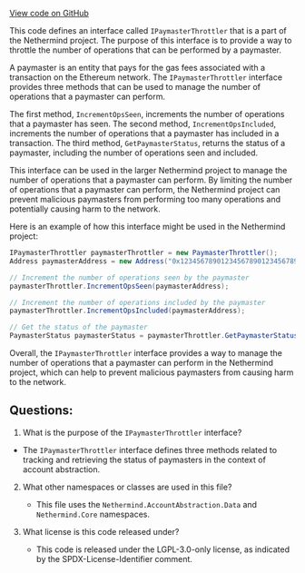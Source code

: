 [View code on GitHub](https://github.com/nethermindeth/nethermind/Nethermind.AccountAbstraction/Source/IPaymasterThrottler.cs)

This code defines an interface called `IPaymasterThrottler` that is a part of the Nethermind project. The purpose of this interface is to provide a way to throttle the number of operations that can be performed by a paymaster. 

A paymaster is an entity that pays for the gas fees associated with a transaction on the Ethereum network. The `IPaymasterThrottler` interface provides three methods that can be used to manage the number of operations that a paymaster can perform. 

The first method, `IncrementOpsSeen`, increments the number of operations that a paymaster has seen. The second method, `IncrementOpsIncluded`, increments the number of operations that a paymaster has included in a transaction. The third method, `GetPaymasterStatus`, returns the status of a paymaster, including the number of operations seen and included.

This interface can be used in the larger Nethermind project to manage the number of operations that a paymaster can perform. By limiting the number of operations that a paymaster can perform, the Nethermind project can prevent malicious paymasters from performing too many operations and potentially causing harm to the network.

Here is an example of how this interface might be used in the Nethermind project:

```csharp
IPaymasterThrottler paymasterThrottler = new PaymasterThrottler();
Address paymasterAddress = new Address("0x1234567890123456789012345678901234567890");

// Increment the number of operations seen by the paymaster
paymasterThrottler.IncrementOpsSeen(paymasterAddress);

// Increment the number of operations included by the paymaster
paymasterThrottler.IncrementOpsIncluded(paymasterAddress);

// Get the status of the paymaster
PaymasterStatus paymasterStatus = paymasterThrottler.GetPaymasterStatus(paymasterAddress);
```

Overall, the `IPaymasterThrottler` interface provides a way to manage the number of operations that a paymaster can perform in the Nethermind project, which can help to prevent malicious paymasters from causing harm to the network.
## Questions: 
 1. What is the purpose of the `IPaymasterThrottler` interface?
   - The `IPaymasterThrottler` interface defines three methods related to tracking and retrieving the status of paymasters in the context of account abstraction.

2. What other namespaces or classes are used in this file?
   - This file uses the `Nethermind.AccountAbstraction.Data` and `Nethermind.Core` namespaces.

3. What license is this code released under?
   - This code is released under the LGPL-3.0-only license, as indicated by the SPDX-License-Identifier comment.